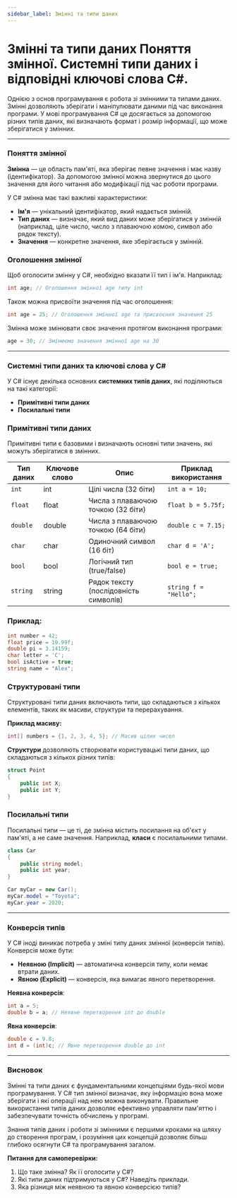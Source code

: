 ```yaml
---
sidebar_label: Змінні та типи даних
---
```


# Змінні та типи даних Поняття змінної. Системні типи даних і відповідні ключові слова C#.

Однією з основ програмування є робота зі змінними та типами даних. Змінні дозволяють зберігати і маніпулювати даними під
час виконання програми. У мові програмування C# це досягається за допомогою різних типів даних, які визначають формат і
розмір інформації, що може зберігатися у змінних.

---

### Поняття змінної

**Змінна** — це область пам'яті, яка зберігає певне значення і має назву (ідентифікатор). За допомогою змінної можна
звернутися до цього значення для його читання або модифікації під час роботи програми.

У C# змінна має такі важливі характеристики:

- **Ім'я** — унікальний ідентифікатор, який надається змінній.
- **Тип даних** — визначає, який вид даних може зберігатися у змінній (наприклад, ціле число, число з плаваючою комою,
  символ або рядок тексту).
- **Значення** — конкретне значення, яке зберігається у змінній.

### Оголошення змінної

Щоб оголосити змінну у C#, необхідно вказати її тип і ім'я. Наприклад:

```csharp
int age; // Оголошення змінної age типу int
```

Також можна присвоїти значення під час оголошення:

```csharp
int age = 25; // Оголошення змінної age та присвоєння значення 25
```

Змінна може змінювати своє значення протягом виконання програми:

```csharp
age = 30; // Змінюємо значення змінної age на 30
```

---

### Системні типи даних та ключові слова у C#

У C# існує декілька основних **системних типів даних**, які поділяються на такі категорії:

- **Примітивні типи даних**
- **Посилальні типи**

### Примітивні типи даних

Примітивні типи є базовими і визначають основні типи значень, які можуть зберігатися в змінних.

| Тип даних | Ключове слово | Опис                                  | Приклад використання  |
|-----------|---------------|---------------------------------------|-----------------------|
| `int`     | int           | Цілі числа (32 біти)                  | `int a = 10;`         |
| `float`   | float         | Числа з плаваючою точкою (32 біти)    | `float b = 5.75f;`    |
| `double`  | double        | Числа з плаваючою точкою (64 біти)    | `double c = 7.15;`    |
| `char`    | char          | Одиночний символ (16 біт)             | `char d = 'A';`       |
| `bool`    | bool          | Логічний тип (true/false)             | `bool e = true;`      |
| `string`  | string        | Рядок тексту (послідовність символів) | `string f = "Hello";` |

### Приклад:

```csharp
int number = 42;
float price = 19.99f;
double pi = 3.14159;
char letter = 'C';
bool isActive = true;
string name = "Alex";
```

### Структуровані типи

Структуровані типи даних включають типи, що складаються з кількох елементів, таких як масиви, структури та
перерахування.

**Приклад масиву:**

```csharp
int[] numbers = {1, 2, 3, 4, 5}; // Масив цілих чисел
```

**Структури** дозволяють створювати користувацькі типи даних, що складаються з кількох різних типів:

```csharp
struct Point
{
    public int X;
    public int Y;
}
```

### Посилальні типи

Посилальні типи — це ті, де змінна містить посилання на об'єкт у пам'яті, а не саме значення. Наприклад, **класи** є
посилальними типами.

```csharp
class Car
{
    public string model;
    public int year;
}

Car myCar = new Car();
myCar.model = "Toyota";
myCar.year = 2020;
```

---

### Конверсія типів

У C# іноді виникає потреба у зміні типу даних змінної (конверсія типів). Конверсія може бути:

- **Неявною (Implicit)** — автоматична конверсія типу, коли немає втрати даних.
- **Явною (Explicit)** — конверсія, яка вимагає явного перетворення.

**Неявна конверсія**:

```csharp
int a = 5;
double b = a; // Неявне перетворення int до double
```

**Явна конверсія**:

```csharp
double c = 9.8;
int d = (int)c; // Явне перетворення double до int
```

---

### Висновок

Змінні та типи даних є фундаментальними концепціями будь-якої мови програмування. У C# тип змінної визначає, яку
інформацію вона може зберігати і які операції над нею можна виконувати. Правильне використання типів даних дозволяє
ефективно управляти пам'яттю і забезпечувати точність обчислень у програмі.

Знання типів даних і роботи зі змінними є першими кроками на шляху до створення програм, і розуміння цих концепцій
дозволяє більш глибоко осягнути C# та програмування загалом.

**Питання для самоперевірки:**

1. Що таке змінна? Як її оголосити у C#?
2. Які типи даних підтримуються у C#? Наведіть приклади.
3. Яка різниця між неявною та явною конверсією типів?

